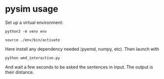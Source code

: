 # pysim usage

Set up a virtual environment:

```python3 -m venv env```

```source ./env/bin/activate ```

Here install any dependency needed (pyemd, numpy, etc). Then launch with

```python wmd_interactive.py ```

And wait a few seconds to be asked the sentences in input. The output is their distance.
